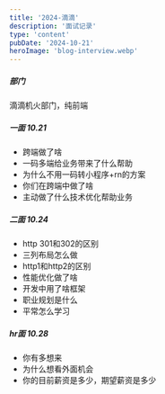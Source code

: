 ```yaml
---
title: '2024-滴滴'
description: '面试记录'
type: 'content'
pubDate: '2024-10-21'
heroImage: 'blog-interview.webp'
---
```

##### 部门
滴滴机火部门，纯前端


##### 一面 10.21
- 跨端做了啥
- 一码多端给业务带来了什么帮助
- 为什么不用一码转小程序+rn的方案
- 你们在跨端中做了啥
- 主动做了什么技术优化帮助业务

##### 二面 10.24
- http 301和302的区别
- 三列布局怎么做
- http1和http2的区别
- 性能优化做了啥
- 开发中用了啥框架
- 职业规划是什么
- 平常怎么学习

##### hr面 10.28
- 你有多想来
- 为什么想看外面机会
- 你的目前薪资是多少，期望薪资是多少